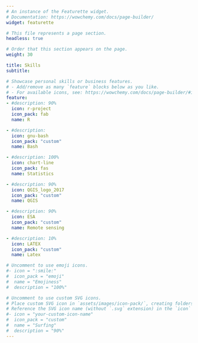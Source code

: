 ```yaml
---
# An instance of the Featurette widget.
# Documentation: https://wowchemy.com/docs/page-builder/
widget: featurette

# This file represents a page section.
headless: true

# Order that this section appears on the page.
weight: 30

title: Skills
subtitle:

# Showcase personal skills or business features.
# - Add/remove as many `feature` blocks below as you like.
# - For available icons, see: https://wowchemy.com/docs/page-builder/#icons
feature:
- #description: 90%
  icon: r-project
  icon_pack: fab
  name: R

- #description: 
  icon: gnu-bash
  icon_pack: "custom"
  name: Bash

- #description: 100%
  icon: chart-line
  icon_pack: fas
  name: Statistics

- #description: 90%
  icon: QGIS_logo_2017
  icon_pack: "custom"
  name: QGIS

- #description: 90%
  icon: ESA
  icon_pack: "custom"
  name: Remote sensing

- #description: 10%
  icon: LATEX
  icon_pack: "custom"
  name: Latex

# Uncomment to use emoji icons.
#- icon = ":smile:"
#  icon_pack = "emoji"
#  name = "Emojiness"
#  description = "100%"  

# Uncomment to use custom SVG icons.
# Place custom SVG icon in `assets/images/icon-pack/`, creating folders if necessary.
# Reference the SVG icon name (without `.svg` extension) in the `icon` field.
#- icon = "your-custom-icon-name"
#  icon_pack = "custom"
#  name = "Surfing"
#  description = "90%"
---
```

